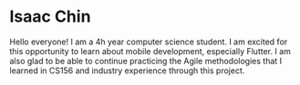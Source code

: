 # Isaac Chin
Hello everyone! I am a 4h year computer science student. I am excited for this opportunity to learn about mobile development, especially Flutter. 
I am also glad to be able to continue practicing the Agile methodologies that I learned in CS156 and industry experience through this project. 
